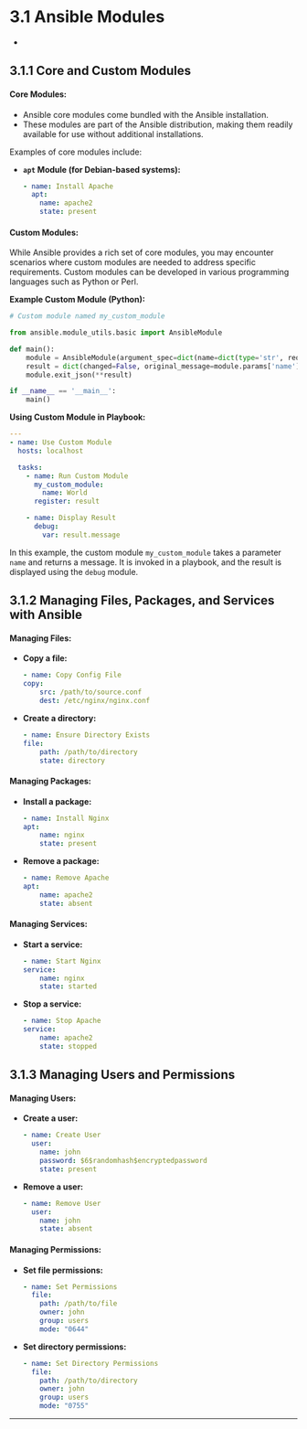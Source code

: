 # 3.1 Ansible Modules

-

## 3.1.1 Core and Custom Modules

#### **Core Modules:**

- Ansible core modules come bundled with the Ansible installation.
- These modules are part of the Ansible distribution, making them readily available for use without additional installations.

Examples of core modules include:

- **`apt` Module (for Debian-based systems):**

  ```yaml
  - name: Install Apache
    apt:
      name: apache2
      state: present
  ```

#### **Custom Modules:**

While Ansible provides a rich set of core modules, you may encounter scenarios where custom modules are needed to address specific requirements. Custom modules can be developed in various programming languages such as Python or Perl.

**Example Custom Module (Python):**

```python
# Custom module named my_custom_module

from ansible.module_utils.basic import AnsibleModule

def main():
    module = AnsibleModule(argument_spec=dict(name=dict(type='str', required=True)))
    result = dict(changed=False, original_message=module.params['name'], message="Hello " + module.params['name'])
    module.exit_json(**result)

if __name__ == '__main__':
    main()
```

**Using Custom Module in Playbook:**

```yaml
---
- name: Use Custom Module
  hosts: localhost

  tasks:
    - name: Run Custom Module
      my_custom_module:
        name: World
      register: result

    - name: Display Result
      debug:
        var: result.message
```

In this example, the custom module `my_custom_module` takes a parameter `name` and returns a message. It is invoked in a playbook, and the result is displayed using the `debug` module.

## 3.1.2 Managing Files, Packages, and Services with Ansible

#### **Managing Files:**

- **Copy a file:**

  ```yaml
  - name: Copy Config File
  copy:
      src: /path/to/source.conf
      dest: /etc/nginx/nginx.conf
  ```

- **Create a directory:**

  ```yaml
  - name: Ensure Directory Exists
  file:
      path: /path/to/directory
      state: directory
  ```

#### **Managing Packages:**

- **Install a package:**

  ```yaml
  - name: Install Nginx
  apt:
      name: nginx
      state: present
  ```

- **Remove a package:**

  ```yaml
  - name: Remove Apache
  apt:
      name: apache2
      state: absent
  ```

#### **Managing Services:**

- **Start a service:**

  ```yaml
  - name: Start Nginx
  service:
      name: nginx
      state: started
  ```

- **Stop a service:**

  ```yaml
  - name: Stop Apache
  service:
      name: apache2
      state: stopped
  ```

## 3.1.3 Managing Users and Permissions

#### **Managing Users:**

- **Create a user:**

  ```yaml
  - name: Create User
    user:
      name: john
      password: $6$randomhash$encryptedpassword
      state: present
  ```

- **Remove a user:**

  ```yaml
  - name: Remove User
    user:
      name: john
      state: absent
  ```

#### **Managing Permissions:**

- **Set file permissions:**

  ```yaml
  - name: Set Permissions
    file:
      path: /path/to/file
      owner: john
      group: users
      mode: "0644"
  ```

- **Set directory permissions:**

  ```yaml
  - name: Set Directory Permissions
    file:
      path: /path/to/directory
      owner: john
      group: users
      mode: "0755"
  ```

---
